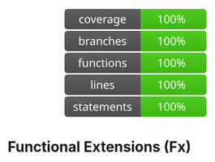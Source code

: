 <div align="center">

![coverage](./badges/coverage.svg)
![branches](./badges/branches.svg)
![functions](./badges/functions.svg)
![lines](./badges/lines.svg)
![statements](./badges/statements.svg)

</div>

# Functional Extensions (Fx)
